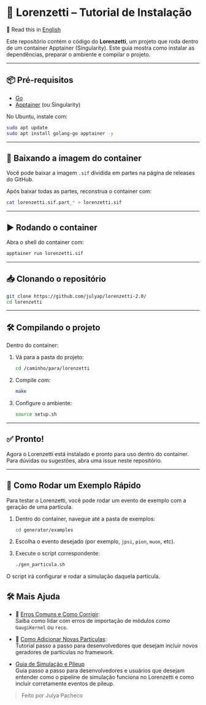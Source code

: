 # 🚀 Lorenzetti – Tutorial de Instalação

📖 Read this in [English](README.md)

Este repositório contém o código do **Lorenzetti**, um projeto que roda dentro de um container Apptainer (Singularity). Este guia mostra como instalar as dependências, preparar o ambiente e compilar o projeto.

---

## 📦 Pré-requisitos

- [Go](https://golang.org/)
- [Apptainer](https://apptainer.org/) (ou Singularity)

No Ubuntu, instale com:

```bash
sudo apt update
sudo apt install golang-go apptainer -y
```

---

## 🧊 Baixando a imagem do container

Você pode baixar a imagem `.sif` dividida em partes na página de releases do GitHub.

Após baixar todas as partes, reconstrua o container com:

```bash
cat lorenzetti.sif.part_* > lorenzetti.sif
```

---

## ▶️ Rodando o container

Abra o shell do container com:

```bash
apptainer run lorenzetti.sif
```

---

## 📥 Clonando o repositório

```bash
git clone https://github.com/julyap/lorenzetti-2.0/
cd lorenzetti
```

---

## 🛠️ Compilando o projeto

Dentro do container:

1. Vá para a pasta do projeto:
   ```bash
   cd /caminho/para/lorenzetti
   ```

2. Compile com:
   ```bash
   make
   ```

3. Configure o ambiente:
   ```bash
   source setup.sh
   ```

---

## ✅ Pronto!

Agora o Lorenzetti está instalado e pronto para uso dentro do container. Para dúvidas ou sugestões, abra uma issue neste repositório.

---


## 🎯 Como Rodar um Exemplo Rápido

Para testar o Lorenzetti, você pode rodar um evento de exemplo com a geração de uma partícula.

1. Dentro do container, navegue até a pasta de exemplos:
   ```bash
   cd generator/examples
   ```

2. Escolha o evento desejado (por exemplo, `jpsi`, `pion`, `muon`, etc).

3. Execute o script correspondente:
   ```bash
   ./gen_particula.sh
   ```

O script irá configurar e rodar a simulação daquela partícula.



## 🛠 Mais Ajuda

- 🧯 [Erros Comuns e Como Corrigir](como_resolver.md):  
  Saiba como lidar com erros de importação de módulos como `GaugiKernel` ou `reco`.

- 🧪 [Como Adicionar Novas Partículas](novas_particulas.md):  
  Tutorial passo a passo para desenvolvedores que desejam incluir novos geradores de partículas no framework.

- [Guia de Simulação e Pileup](simulação_pileup.md)  
  Guia passo a passo para desenvolvedores e usuários que desejam entender como o pipeline de simulação funciona no Lorenzetti e como incluir corretamente eventos de pileup.


> Feito por Julya Pacheco
